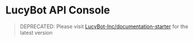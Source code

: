 # LucyBot API Console

> DEPRECATED: Please visit [LucyBot-Inc/documentation-starter](https://github.com/LucyBot-Inc/documentation-starter) for the latest version


